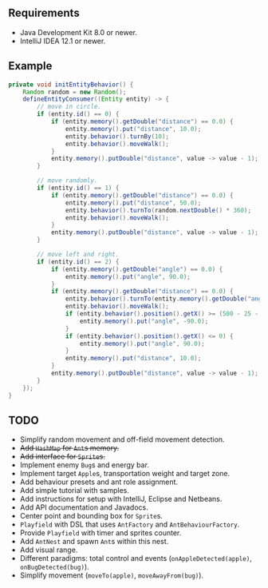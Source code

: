 ## Requirements

- Java Development Kit 8.0 or newer.
- IntelliJ IDEA 12.1 or newer.

## Example

~~~java
private void initEntityBehavior() {
    Random random = new Random();
    defineEntityConsumer((Entity entity) -> {
        // move in circle.
        if (entity.id() == 0) {
            if (entity.memory().getDouble("distance") == 0.0) {
                entity.memory().put("distance", 10.0);
                entity.behavior().turnBy(10);
                entity.behavior().moveWalk();
            }
            entity.memory().putDouble("distance", value -> value - 1);
        }

        // move randomly.
        if (entity.id() == 1) {
            if (entity.memory().getDouble("distance") == 0.0) {
                entity.memory().put("distance", 50.0);
                entity.behavior().turnTo(random.nextDouble() * 360);
                entity.behavior().moveWalk();
            }
            entity.memory().putDouble("distance", value -> value - 1);
        }

        // move left and right.
        if (entity.id() == 2) {
            if (entity.memory().getDouble("angle") == 0.0) {
                entity.memory().put("angle", 90.0);
            }
            if (entity.memory().getDouble("distance") == 0.0) {
                entity.behavior().turnTo(entity.memory().getDouble("angle"));
                entity.behavior().moveWalk();
                if (entity.behavior().position().getX() >= (500 - 25 - 40)) {
                    entity.memory().put("angle", -90.0);
                }
                if (entity.behavior().position().getX() <= 0) {
                    entity.memory().put("angle", 90.0);
                }
                entity.memory().put("distance", 10.0);
            }
            entity.memory().putDouble("distance", value -> value - 1);
        }
    });
}
~~~

## TODO

- Simplify random movement and off-field movement detection.
- ~~Add `HashMap` for `Ant`s memory.~~
- ~~Add interface for `Sprite`s.~~
- Implement enemy `Bug`s and energy bar.
- Implement target `Apple`s, transportation weight and target zone.
- Add behaviour presets and ant role assignment.
- Add simple tutorial with samples.
- Add instructions for setup with IntelliJ, Eclipse and Netbeans.
- Add API documentation and Javadocs.
- Center point and bounding box for `Sprite`s.
- `Playfield` with DSL that uses `AntFactory` and `AntBehaviourFactory`.
- Provide `Playfield` with timer and sprites counter.
- Add `AntNest` and spawn `Ant`s within this nest.
- Add visual range.
- Different paradigms: total control and events (`onAppleDetected(apple)`, `onBugDetected(bug)`).
- Simplify movement (`moveTo(apple)`, `moveAwayFrom(bug)`).
